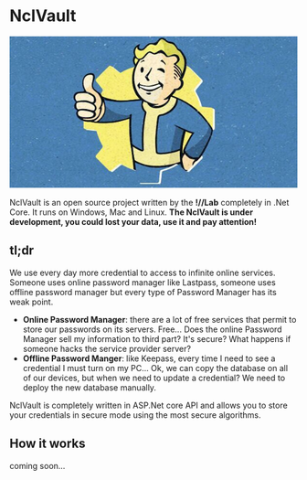 # NclVault

![banner](https://raw.githubusercontent.com/nocommentlab/NclVault/master/readme_media/banner.jpg)

NclVault is an open source project written by the **!//Lab** completely in .Net Core. It runs on Windows, Mac and Linux.
**The NclVault is under development, you could lost your data, use it and pay attention!** 

## tl;dr

We use every day more credential to access to infinite online services. Someone uses online password manager like Lastpass, someone uses offline password manager but every type of Password Manager has its weak point.

- **Online Password Manager**: there are a lot of free services that permit to store our passwords on its servers. Free... Does the online Password Manager sell my information to third part? It's secure? What happens if someone hacks the service provider server?
- **Offline Password Manger**: like Keepass, every time I need to see a credential I must turn on my PC... Ok, we can copy the database on all of our devices, but when we need to update a credential? We need to deploy the new database manually.

NclVault is completely written in ASP.Net core API and allows you to store your credentials in secure mode using the most secure algorithms.

## How it works

coming soon...



